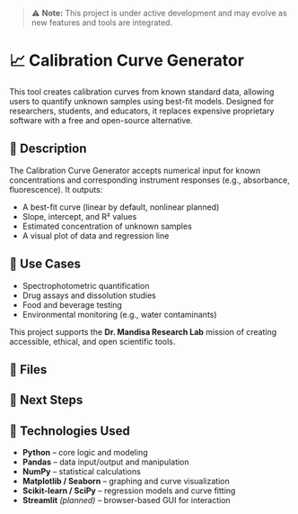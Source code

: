 > ⚠️ **Note:** This project is under active development and may evolve as new features and tools are integrated.

# 📈 Calibration Curve Generator

This tool creates calibration curves from known standard data, allowing users to quantify unknown samples using best-fit models. Designed for researchers, students, and educators, it replaces expensive proprietary software with a free and open-source alternative.


## 🧬 Description

The Calibration Curve Generator accepts numerical input for known concentrations and corresponding instrument responses (e.g., absorbance, fluorescence). It outputs:

- A best-fit curve (linear by default, nonlinear planned)
- Slope, intercept, and R² values
- Estimated concentration of unknown samples
- A visual plot of data and regression line


## 🎯 Use Cases

- Spectrophotometric quantification  
- Drug assays and dissolution studies  
- Food and beverage testing  
- Environmental monitoring (e.g., water contaminants)

This project supports the **Dr. Mandisa Research Lab** mission of creating accessible, ethical, and open scientific tools.


## 📁 Files



## 🧠 Next Steps



## 🧰 Technologies Used

- **Python** – core logic and modeling  
- **Pandas** – data input/output and manipulation  
- **NumPy** – statistical calculations  
- **Matplotlib / Seaborn** – graphing and curve visualization  
- **Scikit-learn / SciPy** – regression models and curve fitting  
- **Streamlit** *(planned)* – browser-based GUI for interaction  
